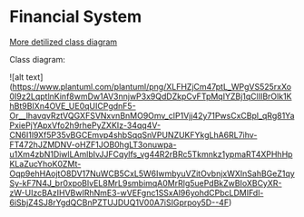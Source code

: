 # Financial System

[More detilized class diagram](source/DIAGRAMS.md)

Class diagram:

![alt text]
(https://www.plantuml.com/plantuml/png/XLFHZjCm47ptL_WPgVS525rxXo0I9z2LqptlnKinf8wmDw1AV3nnjwP3x9QdDZkpCvFTpMqIYZBj1qClIIBrOlk1KhBt9BIXn4OVE_UE0qUICPgdnF5-Or__lhavqvRztVQGXFSVNxvnBnMO9Omv_cIP1Vjj42y71PwsCxCBpl_qRg81YaPxiePjYApxVfo2h9rhePyZXKIz-34qq4V-CN6I1l9Xf5P35vBGCEmvp4shbSqqSnVPUNZUKFYkgLhA6RL7ihv-FT472hJZMDNV-oHZF1JOB0hgLT3onuwpa-u1Xm4zbN1DiwlLAmlbIvJJFCqylfs_vg44R2rBRc5Tkmnkz1ypmaRT4XPHhHpKLaZucYhoK0ZMt-Oqp9ehHAojtO8DV17NuWCB5CxL5W6IwmbyuVZitOvbnjxWXInSahBGeZ1qySy-kF7N4J_br0xpoBlvEL8MrL9smbimqA0MrRlg5uePdBkZwBIoXBCyXR-zW-UIzcBAzIHVBwIRhNmE3-wVEFgnc1SSxAl96yohdCPbcLDMIFdl-6iSbjZ4SJ8rYgdQCBnPZTUJDUQ1V00A7iSIGprpoy5D--4F)
